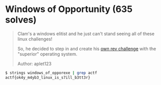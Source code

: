 # Windows of Opportunity (635 solves)

> Clam's a windows elitist and he just can't stand seeing all of these linux challenges! 
>
> So, he decided to step in and create his [own rev challenge](https://files.actf.co/240350c93b77621aaca286cac8c01b70be3aab4acbe9355f7f141716d0a6920e/windows_of_opportunity.exe) with the "superior" operating system.
>
> Author: aplet123

```bash
$ strings windows_of_opporexe | grep actf
actf{ok4y_m4yb3_linux_is_s7ill_b3tt3r}
```

